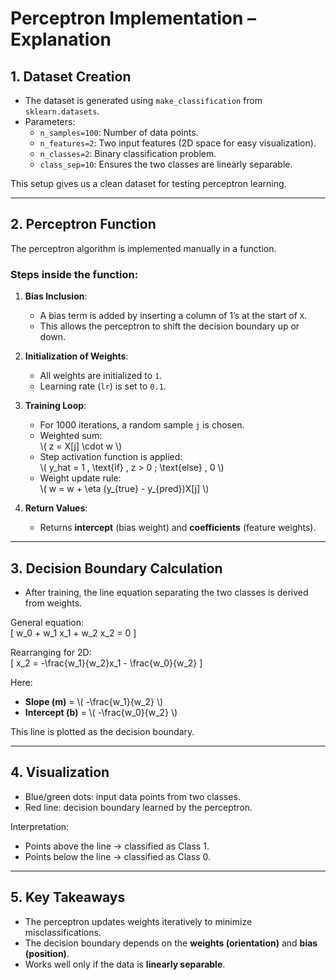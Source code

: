 
# Perceptron Implementation – Explanation

## 1. Dataset Creation
- The dataset is generated using `make_classification` from `sklearn.datasets`.
- Parameters:
  - `n_samples=100`: Number of data points.
  - `n_features=2`: Two input features (2D space for easy visualization).
  - `n_classes=2`: Binary classification problem.
  - `class_sep=10`: Ensures the two classes are linearly separable.

This setup gives us a clean dataset for testing perceptron learning.

---

## 2. Perceptron Function
The perceptron algorithm is implemented manually in a function.

### Steps inside the function:
1. **Bias Inclusion**:  
   - A bias term is added by inserting a column of 1’s at the start of `X`.  
   - This allows the perceptron to shift the decision boundary up or down.

2. **Initialization of Weights**:  
   - All weights are initialized to `1`.  
   - Learning rate (`lr`) is set to `0.1`.

3. **Training Loop**:
   - For 1000 iterations, a random sample `j` is chosen.
   - Weighted sum:  
     \\( z = X[j] \cdot w \\)
   - Step activation function is applied:  
     \\( y\_hat = 1 \, \text{if} \, z > 0 \; \text{else} \, 0 \\)
   - Weight update rule:  
     \\( w = w + \eta (y_{true} - y_{pred})X[j] \\)

4. **Return Values**:
   - Returns **intercept** (bias weight) and **coefficients** (feature weights).

---

## 3. Decision Boundary Calculation
- After training, the line equation separating the two classes is derived from weights.

General equation:  
\[ w_0 + w_1 x_1 + w_2 x_2 = 0 \]

Rearranging for 2D:  
\[ x_2 = -\frac{w_1}{w_2}x_1 - \frac{w_0}{w_2} \]

Here:
- **Slope (m)** = \\( -\frac{w_1}{w_2} \\)
- **Intercept (b)** = \\( -\frac{w_0}{w_2} \\)

This line is plotted as the decision boundary.

---

## 4. Visualization
- Blue/green dots: input data points from two classes.
- Red line: decision boundary learned by the perceptron.

Interpretation:
- Points above the line → classified as Class 1.
- Points below the line → classified as Class 0.

---

## 5. Key Takeaways
- The perceptron updates weights iteratively to minimize misclassifications.
- The decision boundary depends on the **weights (orientation)** and **bias (position)**.
- Works well only if the data is **linearly separable**.
